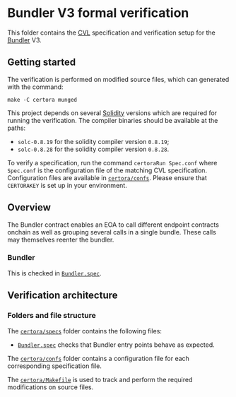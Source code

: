 # Bundler V3 formal verification

This folder contains the [CVL](https://docs.certora.com/en/latest/docs/cvl/index.html) specification and verification setup for the [Bundler](../src/Bunlder.sol) V3.

## Getting started

The verification is performed on modified source files, which can generated with the command:

```
make -C certora munged
```

This project depends on several [Solidity](https://soliditylang.org/) versions which are required for running the verification.
The compiler binaries should be available at the paths:

- `solc-0.8.19` for the solidity compiler version `0.8.19`;
- `solc-0.8.28` for the solidity compiler version `0.8.28`.

To verify a specification, run the command `certoraRun Spec.conf` where `Spec.conf` is the configuration file of the matching CVL specification.
Configuration files are available in [`certora/confs`](confs).
Please ensure that `CERTORAKEY` is set up in your environment.

## Overview

The Bundler contract enables an EOA to call different endpoint contracts onchain as well as grouping several calls in a single bundle.
These calls may themselves reenter the bundler.

### Bundler

This is checked in [`Bundler.spec`](specs/Bundler.spec).

## Verification architecture

### Folders and file structure

The [`certora/specs`](specs) folder contains the following files:

- [`Bundler.spec`](specs/Bundler.spec) checks that Bundler entry points behave as expected.

The [`certora/confs`](confs) folder contains a configuration file for each corresponding specification file.

The [`certora/Makefile`](Makefile) is used to track and perform the required modifications on source files.
